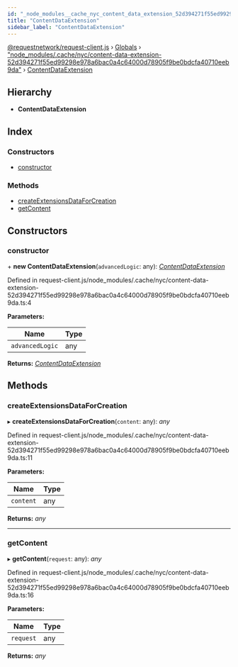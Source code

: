 ```yaml
---
id: "_node_modules__cache_nyc_content_data_extension_52d394271f55ed99298e978a6bac0a4c64000d78905f9be0bdcfa40710eeb9da_.contentdataextension"
title: "ContentDataExtension"
sidebar_label: "ContentDataExtension"
---
```


[@requestnetwork/request-client.js](../index.md) › [Globals](../globals.md) › ["node_modules/.cache/nyc/content-data-extension-52d394271f55ed99298e978a6bac0a4c64000d78905f9be0bdcfa40710eeb9da"](../modules/_node_modules__cache_nyc_content_data_extension_52d394271f55ed99298e978a6bac0a4c64000d78905f9be0bdcfa40710eeb9da_.md) › [ContentDataExtension](_node_modules__cache_nyc_content_data_extension_52d394271f55ed99298e978a6bac0a4c64000d78905f9be0bdcfa40710eeb9da_.contentdataextension.md)

## Hierarchy

* **ContentDataExtension**

## Index

### Constructors

* [constructor](_node_modules__cache_nyc_content_data_extension_52d394271f55ed99298e978a6bac0a4c64000d78905f9be0bdcfa40710eeb9da_.contentdataextension.md#constructor)

### Methods

* [createExtensionsDataForCreation](_node_modules__cache_nyc_content_data_extension_52d394271f55ed99298e978a6bac0a4c64000d78905f9be0bdcfa40710eeb9da_.contentdataextension.md#createextensionsdataforcreation)
* [getContent](_node_modules__cache_nyc_content_data_extension_52d394271f55ed99298e978a6bac0a4c64000d78905f9be0bdcfa40710eeb9da_.contentdataextension.md#getcontent)

## Constructors

###  constructor

\+ **new ContentDataExtension**(`advancedLogic`: any): *[ContentDataExtension](_node_modules__cache_nyc_content_data_extension_52d394271f55ed99298e978a6bac0a4c64000d78905f9be0bdcfa40710eeb9da_.contentdataextension.md)*

Defined in request-client.js/node_modules/.cache/nyc/content-data-extension-52d394271f55ed99298e978a6bac0a4c64000d78905f9be0bdcfa40710eeb9da.ts:4

**Parameters:**

Name | Type |
------ | ------ |
`advancedLogic` | any |

**Returns:** *[ContentDataExtension](_node_modules__cache_nyc_content_data_extension_52d394271f55ed99298e978a6bac0a4c64000d78905f9be0bdcfa40710eeb9da_.contentdataextension.md)*

## Methods

###  createExtensionsDataForCreation

▸ **createExtensionsDataForCreation**(`content`: any): *any*

Defined in request-client.js/node_modules/.cache/nyc/content-data-extension-52d394271f55ed99298e978a6bac0a4c64000d78905f9be0bdcfa40710eeb9da.ts:11

**Parameters:**

Name | Type |
------ | ------ |
`content` | any |

**Returns:** *any*

___

###  getContent

▸ **getContent**(`request`: any): *any*

Defined in request-client.js/node_modules/.cache/nyc/content-data-extension-52d394271f55ed99298e978a6bac0a4c64000d78905f9be0bdcfa40710eeb9da.ts:16

**Parameters:**

Name | Type |
------ | ------ |
`request` | any |

**Returns:** *any*
